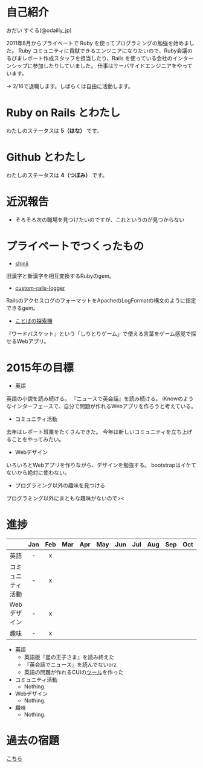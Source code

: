 # 自己紹介
おだい すぐる(@odailly_jp)

2011年8月からプライベートで Ruby を使ってプログラミングの勉強を始めました。
Ruby コミュニティに貢献できるエンジニアになりたいので、Ruby会議のるびまレポート作成スタッフを担当したり、Rails を使っている会社のインターンシップに参加したりしていました。
仕事はサーバサイドエンジニアをやっています。

-> 2/16で退職します。しばらくは自由に活動します。

# Ruby on Rails とわたし
わたしのステータスは **5（はな）** です。

# Github とわたし
わたしのステータスは **4（つぼみ）** です。

# 近況報告

- そろそろ次の職場を見つけたいのですが、これというのが見つからない

# プライベートでつくったもの
- [shinji](https://github.com/odaillyjp/shinji)

旧漢字と新漢字を相互変換するRubyのgem。

- [custom-rails-logger](https://github.com/odaillyjp/custom_rails_logger)

RailsのアクセスログのフォーマットをApacheのLogFormatの構文のように指定できるgem。

- [ことばの探索機](http://kototan.info/)

『ワードバスケット』という「しりとりゲーム」で使える言葉をゲーム感覚で探せるWebアプリ。

# 2015年の目標
- 英語

英語の小説を読み続ける。
『ニュースで英会話』を読み続ける。
iKnowのようなインターフェースで、自分で問題が作れるWebアプリを作ろうと考えている。

- コミュニティ活動

去年はレポート班業をたくさんできた。
今年は新しいコミュニティを立ち上げることをやってみたい。

- Webデザイン

いろいろとWebアプリを作りながら、デザインを勉強する。
bootstrapはイケてないから絶対に使わない。

- プログラミング以外の趣味を見つける

プログラミング以外にまともな趣味がないので><

# 進捗

|                  |Jan|Feb|Mar|Apr|May|Jun|Jul|Aug|Sep|Oct|Nov|Dec|
|:----------------:|:-:|:-:|:-:|:-:|:-:|:-:|:-:|:-:|:-:|:-:|:-:|:-:|
| 英語             | - | x |   |   |   |   |   |   |   |   |   |   |
| コミュニティ活動 | - | x |   |   |   |   |   |   |   |   |   |   |
| Webデザイン      | - | x |   |   |   |   |   |   |   |   |   |   |
| 趣味             | - | x |   |   |   |   |   |   |   |   |   |   |

- 英語
  - 英語版『星の王子さま』を読み終えた
  - 『英会話でニュース』を読んでないorz
  - 英語の問題が作れるCUIの[ツール](https://github.com/odaillyjp/eng_cooker)を作った
- コミュニティ活動
  - Nothing.
- Webデザイン
  - Nothing.
- 趣味
  - Nothing.

# 過去の宿題
[こちら](https://gist.github.com/odaillyjp/ae33200fd8ffc9f35d6c)
